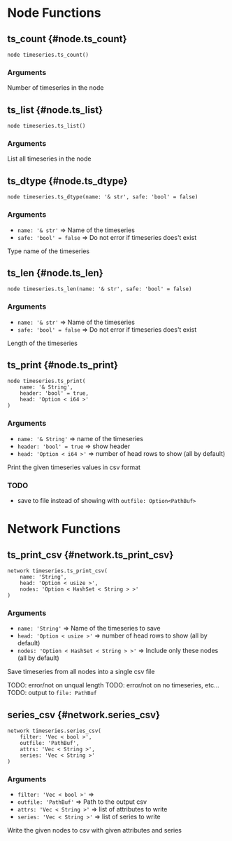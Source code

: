# Node Functions
## ts_count {#node.ts_count}
```sig
node timeseries.ts_count()
```

### Arguments


Number of timeseries in the node
## ts_list {#node.ts_list}
```sig
node timeseries.ts_list()
```

### Arguments


List all timeseries in the node
## ts_dtype {#node.ts_dtype}
```sig
node timeseries.ts_dtype(name: '& str', safe: 'bool' = false)
```

### Arguments
- `name: '& str'` => Name of the timeseries
- `safe: 'bool' = false` => Do not error if timeseries does't exist

Type name of the timeseries
## ts_len {#node.ts_len}
```sig
node timeseries.ts_len(name: '& str', safe: 'bool' = false)
```

### Arguments
- `name: '& str'` => Name of the timeseries
- `safe: 'bool' = false` => Do not error if timeseries does't exist

Length of the timeseries
## ts_print {#node.ts_print}
```sig
node timeseries.ts_print(
    name: '& String',
    header: 'bool' = true,
    head: 'Option < i64 >'
)
```

### Arguments
- `name: '& String'` => name of the timeseries
- `header: 'bool' = true` => show header
- `head: 'Option < i64 >'` => number of head rows to show (all by default)

Print the given timeseries values in csv format
### TODO
- save to file instead of showing with `outfile: Option<PathBuf>`
# Network Functions
## ts_print_csv {#network.ts_print_csv}
```sig
network timeseries.ts_print_csv(
    name: 'String',
    head: 'Option < usize >',
    nodes: 'Option < HashSet < String > >'
)
```

### Arguments
- `name: 'String'` => Name of the timeseries to save
- `head: 'Option < usize >'` => number of head rows to show (all by default)
- `nodes: 'Option < HashSet < String > >'` => Include only these nodes (all by default)

Save timeseries from all nodes into a single csv file

TODO: error/not on unqual length
TODO: error/not on no timeseries, etc...
TODO: output to `file: PathBuf`
## series_csv {#network.series_csv}
```sig
network timeseries.series_csv(
    filter: 'Vec < bool >',
    outfile: 'PathBuf',
    attrs: 'Vec < String >',
    series: 'Vec < String >'
)
```

### Arguments
- `filter: 'Vec < bool >'` => 
- `outfile: 'PathBuf'` => Path to the output csv
- `attrs: 'Vec < String >'` => list of attributes to write
- `series: 'Vec < String >'` => list of series to write

Write the given nodes to csv with given attributes and series
